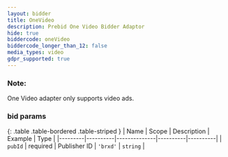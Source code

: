 ```yaml
---
layout: bidder
title: OneVideo
description: Prebid One Video Bidder Adaptor
hide: true
biddercode: oneVideo
biddercode_longer_than_12: false
media_types: video
gdpr_supported: true
---
```


### Note:

One Video adapter only supports video ads.

### bid params

{: .table .table-bordered .table-striped }
| Name    | Scope    | Description  | Example  | Type     |
|---------|----------|--------------|----------|----------|
| `pubId` | required | Publisher ID | `'brxd'` | `string` |
